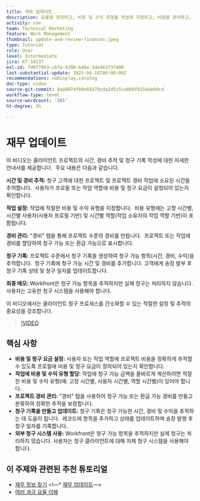 ```yaml
---
title: 재무 업데이트
description: 요율을 정의하고, 비용 및 수익 유형을 작업에 지정하고, 비용을 관리하고, 청구 기록을 생성하여 비용 추적 및 청구를 간소화합니다. Workfront은 실제 결제를 수행하지 않습니다.
activity: use
team: Technical Marketing
feature: Work Management
thumbnail: update-and-review-finances.jpeg
type: Tutorial
role: User
level: Intermediate
jira: KT-10137
exl-id: fd977963-c8fe-4200-b46e-3de46373f400
last-substantial-update: 2025-04-16T00:00:00Z
recommendations: noDisplay,catalog
doc-type: video
source-git-commit: 8aa0874f60e60379cda2d5c5ca0b6f015dab04cd
workflow-type: tm+mt
source-wordcount: '361'
ht-degree: 3%

---
```



# 재무 업데이트

이 비디오는 클라이언트 프로젝트의 시간, 경비 추적 및 청구 기록 작성에 대한 자세한 안내서를 제공합니다. &#x200B; 주요 내용은 다음과 같습니다.

**시간 및 경비 추적:**
청구 고객에 대한 프로젝트 및 프로젝트 경비 작업에 소요된 시간을 추적합니다. &#x200B;
사용자가 프로필 또는 작업 역할에 비용 및 청구 요금이 설정되어 있는지 확인합니다. &#x200B;

**작업 설정:**
작업에 적절한 비용 및 수익 유형을 지정합니다. &#x200B;
비용 유형에는 고정 시간별, 시간별 사용자(사용자 프로필 기반) 및 시간별 역할(작업 소유자의 작업 역할 기반)이 포함됩니다.

**경비 관리:**
&quot;경비&quot; 탭을 통해 프로젝트 수준의 경비를 만듭니다. &#x200B;
프로젝트 또는 작업에 경비를 할당하여 청구 가능 또는 환급 가능으로 표시합니다. &#x200B;

**청구 기록:**
프로젝트 수준에서 청구 기록을 생성하여 청구 가능 항목(시간, 경비, 수익)을 추적합니다. &#x200B;
청구 기록에 청구 가능 시간 및 경비를 추가합니다.
고객에게 송장 발부 후 청구 기록 상태 및 청구 일자를 업데이트합니다. &#x200B;

**최종 메모:**
Workfront은 청구 가능 항목을 추적하지만 실제 청구는 처리하지 않습니다. 사용자는 고유한 청구 시스템을 사용해야 합니다. &#x200B;

이 비디오에서는 클라이언트 청구 프로세스를 간소화할 수 있는 적절한 설정 및 추적의 중요성을 강조합니다. &#x200B;

>[!VIDEO](https://video.tv.adobe.com/v/3457648/?quality=12&learn=on&enablevpops)

## 핵심 사항


* **비용 및 청구 요금 설정:** 사용자 또는 작업 역할에 프로젝트 비용을 정확하게 추적할 수 있도록 프로필에 비용 및 청구 요금이 정의되어 있는지 확인합니다. &#x200B;
* **작업에 비용 및 수익 유형 할당:** 작업에 청구 가능 금액을 올바르게 계산하려면 적절한 비용 및 수익 유형(예: 고정 시간별, 사용자 시간별, 역할 시간별)이 있어야 합니다. &#x200B;
* **프로젝트 경비 관리:** &quot;경비&quot; 탭을 사용하여 청구 가능 또는 환급 가능 경비를 만들고 분류하여 정확한 추적을 보장합니다. &#x200B;
* **청구 기록을 만들고 업데이트:** 청구 기록은 청구 가능한 시간, 경비 및 수익을 추적하는 데 도움이 됩니다. &#x200B; 레코드에 항목을 추가하고 상태를 업데이트하며 송장 발행 후 청구 일자를 기록합니다. &#x200B;
* **외부 청구 시스템 사용:** Workfront은 청구 가능 항목을 추적하지만 실제 청구는 처리하지 않습니다. 사용자는 청구 클라이언트에 대해 자체 청구 시스템을 사용해야 합니다. &#x200B;


## 이 주제와 관련된 추천 튜토리얼

* [재무 정보 찾기](/help/manage-work/project-finances/find-financial-information.md)
&lt;!—* [재무 업데이트](/help/manage-work/project-finances/update-and-review-finances.md)—>
* [여러 과금 요율 이해](/help/manage-work/project-finances/multiple-billing-rates.md)

